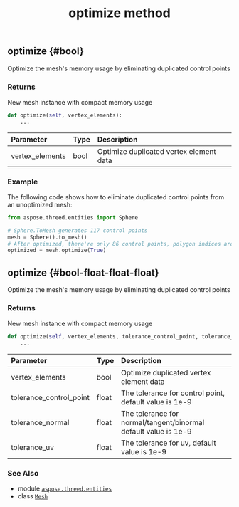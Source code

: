 ﻿---
title: optimize method
second_title: Aspose.3D for Python via .NET API References
description: 
type: docs
weight: 140
url: /aspose.threed.entities/mesh/optimize/
is_root: false
---

## optimize {#bool}

Optimize the mesh's memory usage by eliminating duplicated control points


### Returns 


New mesh instance with compact memory usage


```python
def optimize(self, vertex_elements):
    ...
```


| Parameter | Type | Description |
| :- | :- | :- |
| vertex_elements | bool | Optimize duplicated vertex element data |

### Example 


The following code shows how to eliminate duplicated control points from an unoptimized mesh:

```python
from aspose.threed.entities import Sphere

# Sphere.ToMesh generates 117 control points
mesh = Sphere().to_mesh()
# After optimized, there're only 86 control points, polygon indices are also remapped.
optimized = mesh.optimize(True)

```


## optimize {#bool-float-float-float}

Optimize the mesh's memory usage by eliminating duplicated control points


### Returns 


New mesh instance with compact memory usage


```python
def optimize(self, vertex_elements, tolerance_control_point, tolerance_normal, tolerance_uv):
    ...
```


| Parameter | Type | Description |
| :- | :- | :- |
| vertex_elements | bool | Optimize duplicated vertex element data |
| tolerance_control_point | float | The tolerance for control point, default value is 1e-9 |
| tolerance_normal | float | The tolerance for normal/tangent/binormal default value is 1e-9 |
| tolerance_uv | float | The tolerance for uv, default value is 1e-9 |



### See Also
* module [`aspose.threed.entities`](../../)
* class [`Mesh`](/3d/python-net/aspose.threed.entities/mesh)
